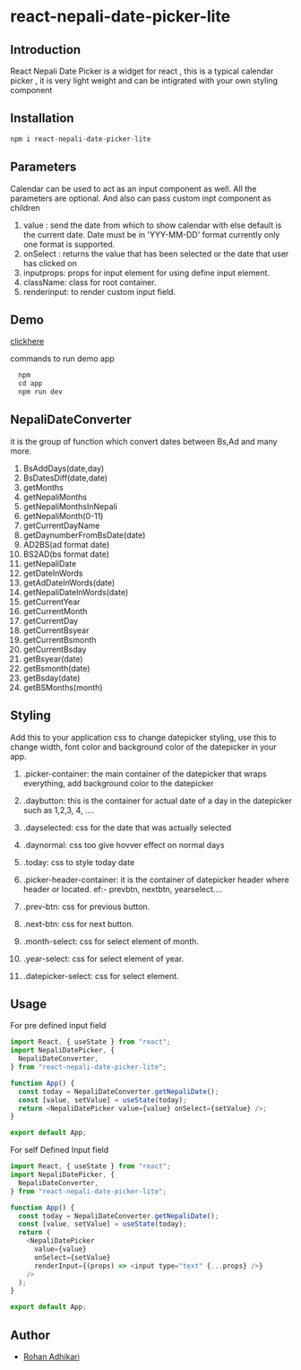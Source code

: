 # react-nepali-date-picker-lite

## Introduction

React Nepali Date Picker is a widget for react , this is a typical calendar picker ,
it is very light weight and can be intigrated with your own styling component

## Installation

```javascript
npm i react-nepali-date-picker-lite
```

## Parameters

Calendar can be used to act as an input component as well. All the parameters are optional. And also can pass custom inpt component as children

1. value : send the date from which to show calendar with else default is the current date. Date must be in 'YYY-MM-DD' format currently only one format is supported.
2. onSelect : returns the value that has been selected or the date that user has clicked on
3. inputprops: props for input element for using define input element.
4. className: class for root container.
5. renderinput: to render custom input field.

## Demo

[clickhere](https://demo.rohan.info.np/ReactNpDatePicker/)

commands to run demo app

```javascript
  npm
  cd app
  npm run dev
```

## NepaliDateConverter

it is the group of function which convert dates between Bs,Ad and many more.

1. BsAddDays(date,day)
2. BsDatesDiff(date,date)
3. getMonths
4. getNepaliMonths
5. getNepaliMonthsInNepali
6. getNepaliMonth(0-11)
7. getCurrentDayName
8. getDaynumberFromBsDate(date)
9. AD2BS(ad format date)
10. BS2AD(bs format date)
11. getNepaliDate
12. getDateInWords
13. getAdDateInWords(date)
14. getNepaliDateInWords(date)
15. getCurrentYear
16. getCurrentMonth
17. getCurrentDay
18. getCurrentBsyear
19. getCurrentBsmonth
20. getCurrentBsday
21. getBsyear(date)
22. getBsmonth(date)
23. getBsday(date)
24. getBSMonths(month)

## Styling

Add this to your application css to change datepicker styling, use this to change width, font color and background color of the datepicker in your app.

1. .picker-container: the main container of the datepicker that wraps everything, add background color to the datepicker

2. .daybutton: this is the container for actual date of a day in the datepicker such as 1,2,3, 4, ....

3. .dayselected: css for the date that was actually selected

4. .daynormal: css too give hovver effect on normal days

5. .today: css to style today date

6. .picker-header-container: it is the container of datepicker header where header or located. ef:- prevbtn, nextbtn, yearselect....

7. .prev-btn: css for previous button.

8. .next-btn: css for next button.

9. .month-select: css for select element of month.

10. .year-select: css for select element of year.

11. .datepicker-select: css for select element.

## Usage

For pre defined input field

```javascript
import React, { useState } from "react";
import NepaliDatePicker, {
  NepaliDateConverter,
} from "react-nepali-date-picker-lite";

function App() {
  const today = NepaliDateConverter.getNepaliDate();
  const [value, setValue] = useState(today);
  return <NepaliDatePicker value={value} onSelect={setValue} />;
}

export default App;
```

For self Defined Input field

```javascript
import React, { useState } from "react";
import NepaliDatePicker, {
  NepaliDateConverter,
} from "react-nepali-date-picker-lite";

function App() {
  const today = NepaliDateConverter.getNepaliDate();
  const [value, setValue] = useState(today);
  return (
    <NepaliDatePicker
      value={value}
      onSelect={setValue}
      renderInput={(props) => <input type="text" {...props} />}
    />
  );
}

export default App;
```

## Author

- [Rohan Adhikari](https://rohanadhikari.com.np/)
